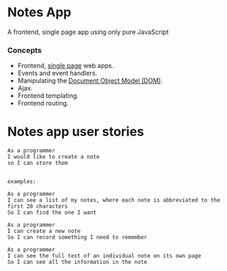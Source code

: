 # Notes App

A frontend, single page app using only pure JavaScript

### Concepts

* Frontend, [single page](https://msdn.microsoft.com/en-gb/magazine/dn463786.aspx) web apps.
* Events and event handlers.
* Manipulating the [Document Object Model (DOM)](https://developer.mozilla.org/en-US/docs/Web/API/Document_Object_Model/Introduction).
* Ajax.
* Frontend templating.
* Frontend routing.

# Notes app user stories

```
As a programmer
I would like to create a note
so I can store them


examples:

As a programmer
I can see a list of my notes, where each note is abbreviated to the first 20 characters
So I can find the one I want
```

```
As a programmer
I can create a new note
So I can record something I need to remember
```

```
As a programmer
I can see the full text of an individual note on its own page
So I can see all the information in the note
```